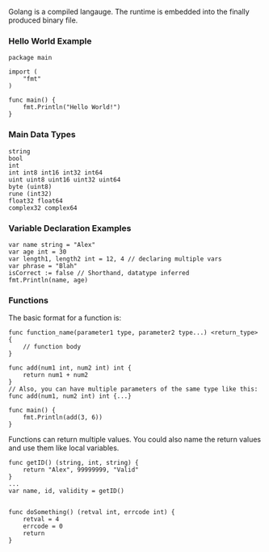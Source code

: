 Golang is a compiled langauge. The runtime is embedded into the finally produced binary file.

### Hello World Example
```
package main

import (
	"fmt"
)

func main() {
	fmt.Println("Hello World!")
}
```
### Main Data Types
```
string
bool
int
int int8 int16 int32 int64
uint uint8 uint16 uint32 uint64
byte (uint8)
rune (int32)
float32 float64
complex32 complex64
```
### Variable Declaration Examples
```
var name string = "Alex"
var age int = 30
var length1, length2 int = 12, 4 // declaring multiple vars
var phrase = "Blah"
isCorrect := false // Shorthand, datatype inferred
fmt.Println(name, age)
```
### Functions
The basic format for a function is:
```
func function_name(parameter1 type, parameter2 type...) <return_type> {
	// function body
}
```

```
func add(num1 int, num2 int) int {
	return num1 + num2
}
// Also, you can have multiple parameters of the same type like this: func add(num1, num2 int) int {...}

func main() {
	fmt.Println(add(3, 6))
}
```
Functions can return multiple values. You could also name the return values and use them like local variables.
```
func getID() (string, int, string) {
	return "Alex", 99999999, "Valid"
}
...
var name, id, validity = getID()


func doSomething() (retval int, errcode int) {
	retval = 4
	errcode = 0
	return
}
```
